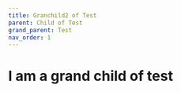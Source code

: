 ```yaml
---
title: Granchild2 of Test
parent: Child of Test
grand_parent: Test
nav_order: 1
---
```


# I am a grand child of test
